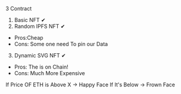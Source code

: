 3 Contract

1. Basic NFT ✔
2. Random IPFS NFT ✔
- Pros:Cheap
- Cons: Some one need To pin our Data

3. Dynamic SVG NFT ✔
- Pros: The is on Chain!
- Cons: Much More Expensive 

If Price OF ETH is Above X -> Happy Face
If It's Below -> Frown Face

